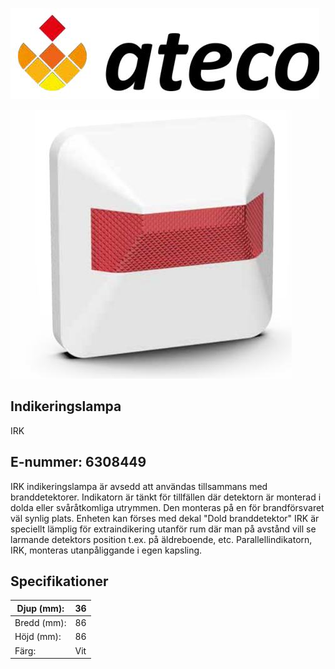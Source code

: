 ![](_page_0_Picture_0.jpeg)

![](_page_0_Picture_1.jpeg)

## **Indikeringslampa**

IRK

## E-nummer: 6308449

IRK indikeringslampa är avsedd att användas tillsammans med branddetektorer. Indikatorn är tänkt för tillfällen där detektorn är monterad i dolda eller svåråtkomliga utrymmen. Den monteras på en för brandförsvaret väl synlig plats. Enheten kan förses med dekal "Dold branddetektor" IRK är speciellt lämplig för extraindikering utanför rum där man på avstånd vill se larmande detektors position t.ex. på äldreboende, etc. Parallellindikatorn, IRK, monteras utanpåliggande i egen kapsling.

## **Specifikationer**

| Djup (mm):  | 36  |
|-------------|-----|
| Bredd (mm): | 86  |
| Höjd (mm):  | 86  |
| Färg:       | Vit |